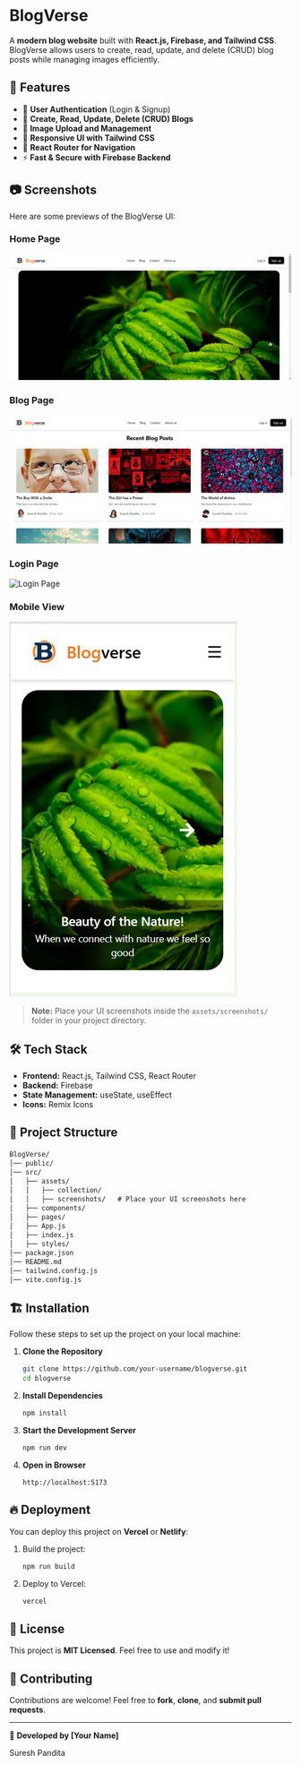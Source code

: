 # BlogVerse

A **modern blog website** built with **React.js, Firebase, and Tailwind CSS**. BlogVerse allows users to create, read, update, and delete (CRUD) blog posts while managing images efficiently.

## 🚀 Features

- 📝 **User Authentication** (Login & Signup)
- 📄 **Create, Read, Update, Delete (CRUD) Blogs**
- 📸 **Image Upload and Management**
- 🎨 **Responsive UI with Tailwind CSS**
- 🔗 **React Router for Navigation**
- ⚡ **Fast & Secure with Firebase Backend**

## 📷 Screenshots

Here are some previews of the BlogVerse UI:

### Home Page
![Home Page](./src/assets/screenshots/home.png)

### Blog Page
![Blog Page](./src/assets/screenshots/blog.png)

### Login Page
![Login Page](./assets/screenshots/login.png)


### Mobile View
![Mobile View](./src/assets/screenshots/mobileview.png)



> **Note:** Place your UI screenshots inside the `assets/screenshots/` folder in your project directory.

## 🛠 Tech Stack

- **Frontend:** React.js, Tailwind CSS, React Router
- **Backend:** Firebase
- **State Management:** useState, useEffect
- **Icons:** Remix Icons

## 📂 Project Structure

```
BlogVerse/
│── public/
│── src/
│   ├── assets/
│   │   ├── collection/
│   │   ├── screenshots/   # Place your UI screenshots here
│   ├── components/
│   ├── pages/
│   ├── App.js
│   ├── index.js
│   ├── styles/
│── package.json
│── README.md
│── tailwind.config.js
│── vite.config.js
```

## 🏗 Installation

Follow these steps to set up the project on your local machine:

1. **Clone the Repository**
   ```sh
   git clone https://github.com/your-username/blogverse.git
   cd blogverse
   ```

2. **Install Dependencies**
   ```sh
   npm install
   ```

3. **Start the Development Server**
   ```sh
   npm run dev
   ```

4. **Open in Browser**
   ```
   http://localhost:5173
   ```

## 🔥 Deployment

You can deploy this project on **Vercel** or **Netlify**:

1. Build the project:
   ```sh
   npm run build
   ```
2. Deploy to Vercel:
   ```sh
   vercel
   ```

## 📜 License

This project is **MIT Licensed**. Feel free to use and modify it!

## 🤝 Contributing

Contributions are welcome! Feel free to **fork**, **clone**, and **submit pull requests**.

---

🚀 **Developed by [Your Name]**

Suresh Pandita